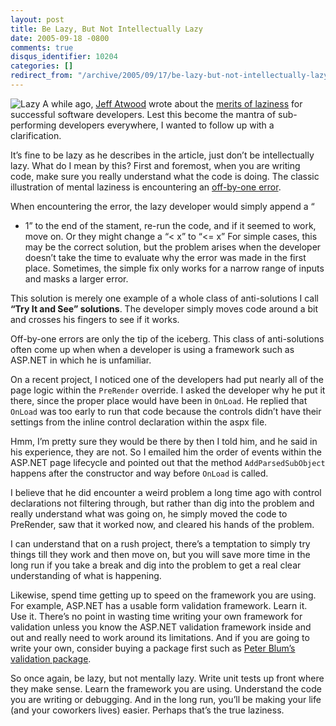 ```yaml
---
layout: post
title: Be Lazy, But Not Intellectually Lazy
date: 2005-09-18 -0800
comments: true
disqus_identifier: 10204
categories: []
redirect_from: "/archive/2005/09/17/be-lazy-but-not-intellectually-lazy.aspx/"
---
```


![Lazy](http://haacked.com/images/HomerLazy.jpg) A while ago, [Jeff
Atwood](http://www.codinghorror.com/blog/) wrote about the [merits of
laziness](http://www.codinghorror.com/blog/archives/000373.html) for
successful software developers. Lest this become the mantra of
sub-performing developers everywhere, I wanted to follow up with a
clarification.

It’s fine to be lazy as he describes in the article, just don’t be
intellectually lazy. What do I mean by this? First and foremost, when
you are writing code, make sure you really understand what the code is
doing. The classic illustration of mental laziness is encountering an
[off-by-one error](http://en.wikipedia.org/wiki/Off-by-one_error).

When encountering the error, the lazy developer would simply append a “
+ 1” to the end of the stament, re-run the code, and if it seemed to
work, move on. Or they might change a “\< x” to “\<= x” For simple
cases, this may be the correct solution, but the problem arises when the
developer doesn’t take the time to evaluate why the error was made in
the first place. Sometimes, the simple fix only works for a narrow range
of inputs and masks a larger error.

This solution is merely one example of a whole class of anti-solutions I
call **“Try It and See” solutions**. The developer simply moves code
around a bit and crosses his fingers to see if it works.

Off-by-one errors are only the tip of the iceberg. This class of
anti-solutions often come up when when a developer is using a framework
such as ASP.NET in which he is unfamiliar.

On a recent project, I noticed one of the developers had put nearly all
of the page logic within the `PreRender` override. I asked the developer
why he put it there, since the proper place would have been in `OnLoad`.
He replied that `OnLoad` was too early to run that code because the
controls didn’t have their settings from the inline control declaration
within the aspx file.

Hmm, I’m pretty sure they would be there by then I told him, and he said
in his experience, they are not. So I emailed him the order of events
within the ASP.NET page lifecycle and pointed out that the method
`AddParsedSubObject` happens after the constructor and way before
`OnLoad` is called.

I believe that he did encounter a weird problem a long time ago with
control declarations not filtering through, but rather than dig into the
problem and really understand what was going on, he simply moved the
code to PreRender, saw that it worked now, and cleared his hands of the
problem.

I can understand that on a rush project, there’s a temptation to simply
try things till they work and then move on, but you will save more time
in the long run if you take a break and dig into the problem to get a
real clear understanding of what is happening.

Likewise, spend time getting up to speed on the framework you are using.
For example, ASP.NET has a usable form validation framework. Learn it.
Use it. There’s no point in wasting time writing your own framework for
validation unless you know the ASP.NET validation framework inside and
out and really need to work around its limitations. And if you are going
to write your own, consider buying a package first such as [Peter Blum’s
validation package](http://www.peterblum.com/vam/home.aspx).

So once again, be lazy, but not mentally lazy. Write unit tests up front
where they make sense. Learn the framework you are using. Understand the
code you are writing or debugging. And in the long run, you’ll be making
your life (and your coworkers lives) easier. Perhaps that’s the true
laziness.

